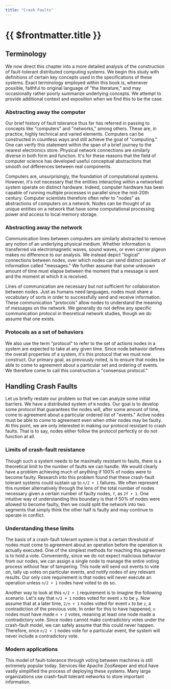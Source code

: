 ```yaml
---
title: "Crash Faults"
---
```


# {{ $frontmatter.title }}

## Terminology

We now direct this chapter into a more detailed analysis of the construction of fault-tolerant distributed computing systems. We begin this study with definitions of certain key concepts used in the specifications of these systems. Exact terminology employed within this book is, whenever possible, faithful to original language of "the literature," and may occasionally rather poorly summarize underlying concepts. We attempt to provide additional context and exposition when we find this to be the case.

### Abstracting away the computer

Our brief history of fault tolerance thus far has referred in passing to concepts like "computers" and "networks," among others. These are, in practice, highly technical and varied elements. Computers can be constructed in countless ways and still achieve the goal of "computing." One can verify this statement within the span of a brief journey to the nearest electronics store. Physical network connections are similarly diverse in both form and function. It's for these reasons that the field of computer science has developed useful conceptual abstractions that smooth out differences between real components.

Computers are, unsurprisingly, the foundation of computational systems. However, it's not necessary that the entities interacting within a networked system operate on distinct hardware. Indeed, computer hardware has been capable of running multiple processes in parallel since the mid-20th century. Computer scientists therefore often refer to "nodes" as abstractions of computers on a network. Nodes can be thought of as unique entities on a network that have some computational processing power and access to local memory storage.

### Abstracting away the network

Communication lines between computers are similarly abstracted to remove any notion of an underlying physical medium. Whether information is transferred via electromagnetic waves, sound waves, or even carrier pigeon makes no difference to our analysis. We instead depict "logical" connections between nodes, over which nodes can send distinct packets of information called "messages." We further assume that some unknown amount of time must elapse between the moment that a message is sent and the moment at which it is received.

Lines of communication are necessary but not sufficient for collaboration between nodes. Just as humans need languages, nodes must share a vocabulary of sorts in order to successfully send and receive information. These communication "protocols" allow nodes to understand the meaning of messages on the network. We generally do not define any specific communication protocol in theoretical network studies, though we do assume that one exists.

### Protocols as a set of behaviors

We also use the term "protocol" to refer to the set of actions nodes in a system are expected to take at any given time. Since node behavior defines the overall properties of a system, it's this protocol that we must now construct. Our primary goal, as previously noted, is to ensure that nodes be able to come to agreement about a particular set and ordering of events. We therefore come to call this construction a "consensus protocol."

## Handling Crash Faults

Let us briefly restate our problem so that we can analyze some initial barriers. We have a distributed system of `N` nodes. Our goal is to develop some protocol that guarantees the nodes will, after some amount of time, come to agreement about a particular ordered list of "events." Active nodes must be able to come to agreement even when other nodes may be faulty. At this point, we are only interested in making our protocol resistant to crash faults. That is to say, nodes either follow the protocol perfectly or do not function at all.

### Limits of crash-fault resistance

Though such a system needs to be maximally resistant to faults, there is a theoretical limit to the number of faults we can handle. We would clearly have a problem achieving much of anything if 100% of nodes were to become faulty. Research into this problem found that these crash-fault tolerant systems could sustain up to `n/2 + 1` failures. We often represent this number alternatively through the lens of the total number of nodes necessary given a certain number of faulty nodes, `f`, as `2f + 1`. One intuitive way of understanding this boundary is that if 50% of nodes were allowed to become faulty, then we could split the network into two segments that simply think the other half is faulty and may continue to operate in conflict.

### Understanding these limits

The basis of a crash-fault tolerant system is that a certain threshold of nodes must come to agreement about an operation before the operation is actually executed. One of the simplest methods for reaching this agreement is to hold a vote. Conveniently, since we do not expect malicious behavior from our nodes, we can assign a single node to manage the entire voting process without fear of tampering. This node will send out events to vote on, tally up votes on particular events, and notify nodes of any relevant results. Our only core requirement is that nodes will never execute an operation unless `n/2 + 1` nodes have voted to do so.

Another way to look at this `n/2 + 1` requirement is to imagine the following scenario. Let's say that `n/2 + 1` nodes voted for event `x` to be `y`. Now assume that at a later time, `2/n + 1` nodes voted for event `x` to be `z`, a contradiction of the previous vote. In order for this to have happened, `n` nodes must have made `n + 2` votes, meaning at least one node made a contradictory vote. Since nodes cannot make contradictory votes under the crash-fault model, we can safely assume that this could never happen. Therefore, once `n/2 + 1` nodes vote for a particular event, the system will never include a contradictory vote.

### Modern applications

This model of fault-tolerance through voting between machines is still extremely popular today. Services like Apache ZooKeeper and etcd have vastly simplified the process of deploying these systems. Many large organizations use crash-fault tolerant networks to store important information.
